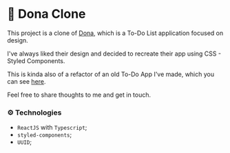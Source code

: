 # 📃 ️Dona Clone

This project is a clone of [Dona](https://dona.ai/), which is a To-Do List application focused on design.

I've always liked their design and decided to recreate their app using CSS - Styled Components.

This is kinda also of a refactor of an old To-Do App I've made, which you can see [here](https://github.com/antoniopataro/todo-app).

Feel free to share thoughts to me and get in touch.

### ⚙️ Technologies

- `ReactJS` with `Typescript`;
- `styled-components`;
- `UUID`;
